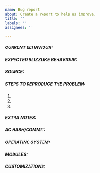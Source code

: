 ```yaml
---
name: Bug report
about: Create a report to help us improve.
title: ''
labels: ''
assignees: ''

---
```


<!-- IF YOU DO NOT FILL THIS TEMPLATE OUT, WE WILL CLOSE YOUR ISSUE -->

<!-- This template is for problem reports. If this is a crash report, upload the crash log on https://gist.github.com/
 For issues containing a fix, please create a Pull Request following this tutorial: https://www.azerothcore.org/wiki/How-to-create-a-PR -->


##### CURRENT BEHAVIOUR:
<!-- Describe the bug or issue in detail, if it includes any quest/spell/item/NPC/object from the game, please use database links from https://wowgaming.altervista.org/aowow/ 
-->




##### EXPECTED BLIZZLIKE BEHAVIOUR:
<!-- Describe how it should be working without the bug/issue 
-->




##### SOURCE:
<!-- If this report is linked with in-game content, please include any evidence/documentation/video or further proof in order to guarantee that the behavior described above is the correct one.
 - If it is described in a guide/post or Wowhead comment, please include the link.
 - Can you link a video that confirms it?
 - Please list/share the source which states how it should work.
-->




##### STEPS TO REPRODUCE THE PROBLEM:
<!-- Describe precisely how to reproduce the bug so we can fix it or confirm its existence:
 - Which commands to use? Which NPC to teleport to?
 - Do we need to have debug flags on Cmake?
 - Do we need to look at the console while the bug happens?
 - Describe as much as possible how to detect or check the bug -->

1. 
2. 
3. 

##### EXTRA NOTES:
<!-- Please share any additional information that can help the developers to identify and fix the issue.
Examples:
- Was this bug always present in AzerothCore? if no, from which change/commit it started?
- Is there any code line(s) causing the bug/issue?
- Does this feature work in other server applications like CMaNGOS or TrinityCore? 
-->




##### AC HASH/COMMIT:
<!-- IF YOU DO NOT FILL THIS OUT, WE WILL CLOSE YOUR ISSUE! NEVER WRITE "LATEST", ALWAYS PUT THE ACTUAL VALUE INSTEAD.
Find the commit hash (unique identifier) by running "git log" on your own clone of AzerothCore or by looking at here https://github.com/azerothcore/azerothcore-wotlk/commits/master 
-->




##### OPERATING SYSTEM:
<!-- On which operating system the bug/issue was found?
 Examples: Windows 7/10, Debian 8/9/10, Ubuntu 16/18 or macOS 10/11 
 -->




##### MODULES:
<!-- Are you using modules? if yes, please list them all 
-->




##### CUSTOMIZATIONS:
<!-- Are you using any extra content that could affect your client/server?
 - Did you apply any core patch/diff?
 - Did you modify your database?
 - Do you have any other client/server customizations? If yes please specify them here 
-->




<!-- ------------------------- THE END ------------------------------
Thank you for your contribution.
If you use AzerothCore regularly, we really NEED your help to:
 - Test our fixes: https://www.azerothcore.org/wiki/How-to-test-a-PR
 - Report issues or suggestions: https://github.com/azerothcore/azerothcore-wotlk/issues/new/choose
 - Improve the documentation/wiki: https://www.azerothcore.org/wiki/home
With your help, the project can evolve much quicker! -->


<!-- NOTE
If you intend to contribute repeatedly to our project, it is a good idea to join our discord channel.
We set ranks for our contributors and give them access to special resources or knowledge: https://discord.com/invite/DasJqPba -->
